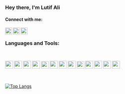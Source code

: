 
### Hey there, I'm Lutif Ali


<!-- - 🥅 2022 Goals: leetcode(ing) the way -->
<!--  🥅 2023 Goals: rust(ing) away<img src="rust.gif" width="100" height="100" align="center"/> -->

#### Connect with me:
[<img align="left" alt="Facebook" width="22px" src="https://cdn.iconscout.com/icon/free/png-256/facebook-social-media-fb-logo-square-44659.png" />][facebook]
[<img align="left" alt="LinkedIn" width="22px" src="https://cdn.jsdelivr.net/npm/simple-icons@v3/icons/linkedin.svg" />][linkedin]
[<img align="left" alt="devto"  height="22px" src="https://res.cloudinary.com/practicaldev/image/fetch/s--R9qwOwpC--/c_limit%2Cf_auto%2Cfl_progressive%2Cq_auto%2Cw_880/https://thepracticaldev.s3.amazonaws.com/i/78hs31fax49uwy6kbxyw.png" />][devTo]
<br />

[facebook]: https://www.facebook.com/lutif
[linkedin]: https://www.linkedin.com/in/lutif
[devTo]: https://dev.to/lutf

### Languages and Tools:
<br />


<!-- <details><summary>Projects</summary>

 <details><summary>Animated Rating for react native
</summary>
[Animated Rating for react native](https://github.com/Lutif/react-native-animated-rating)

</details>

</details> -->

<p>
  <img height="25px" src="https://img.shields.io/badge/-JavaScript-black?style=flat-square&logo=javascript" />
  <img height="25px" src="https://img.shields.io/badge/-TypeScript-007ACC?style=flat-square&logo=typescript&logoColor=white" />
  <img height="25px" src="https://img.shields.io/badge/-React-black?style=flat-square&logo=react" />
  <img height="25px" src="https://img.shields.io/badge/Next-black?style=for-the-badge&logo=next.js&logoColor=white" />
  <img height="24px" src="https://img.shields.io/badge/-GraphQL-E10098?style=flat-square&logo=graphql" />
  <img height="25px" src="https://img.shields.io/badge/-Node.js-black?style=flat-square&logo=Node.js" />
  <img height="25px" src="https://img.shields.io/badge/Express.js-404D59?style=lat-square&style=flat-square" />
  <img height="25px" src="https://img.shields.io/badge/nestjs-%23E0234E.svg?style=for-the-badge&logo=nestjs&logoColor=white" />
  <img height="24px" src="https://img.shields.io/badge/MongoDB-4EA94B?style=flat-square&logo=mongodb&logoColor=white" />
  <img height="25px" src="https://img.shields.io/badge/-React%20Native-black?style=flat-square&logo=react" />
  <img height="25px" src="https://img.shields.io/badge/-Jest-383637?style=flat-square&logo=jest&logoColor=C21325" />
  <img height="25px" src="https://img.shields.io/badge/-Git-black?style=flat-square&logo=git" />
  <img height="25px" src="https://img.shields.io/badge/Amazon%20DynamoDB-4053D6?style=flat-square&logo=Amazon%20DynamoDB&logoColor=white" />
  </p>
<br />

<!--![github graph](https://github-readme-activity-graph.vercel.app/graph?username=lutif&theme=react-dark)-->

<!-- <img src="github-metrics.svg"  align="center"/> -->

[![Top Langs](https://github-readme-stats.vercel.app/api/top-langs/?username=Lutif&hide=BatchFile,html,css,shell&layout=donut&theme=react-dark)](https://github.com/Lutif?tab=repositories)


<br />

<!-- <img src="https://github-readme-streak-stats.herokuapp.com/?user=lutif&theme=vue-dark&private=false" width="5000"/>
 -->

<!--

# Lutif Mandhro

<div align="center">

![GitHub followers](https://img.shields.io/github/followers/Lutif?style=social)
![LinkedIn](https://img.shields.io/badge/-LinkedIn-blue?style=flat&logo=Linkedin&logoColor=white&link=https://linkedin.com/in/lutif)

</div>

## 📬 Contact Information
- 📧 Email: [lutif.mandhro@gmail.com](mailto:lutif.mandhro@gmail.com)
- 📞 Phone: +92-313-3207307
- 💼 LinkedIn: [linkedin.com/in/lutif](https://linkedin.com/in/lutif)
- 💻 GitHub: [github.com/Lutif](https://github.com/Lutif)

## 🌟 Who's Lutif? Let's Unpack That!
<details>
<summary>🚀 Click Here for a Quick Adventure! 🚀</summary>

Hey there! I'm Lutif, a tech enthusiast, code wizard, and a problem-solving maverick. My journey in software development is a thrilling roller coaster through the realms of web applications, AI SaaS products, and everything in between. With a keyboard as my wand, I conjure up code that brings ideas to life. I lead, I learn, I laugh with my team, and together, we scale mountains of code and dive into seas of algorithms.

### What's My Secret Sauce?
- 🧠 Brain wired for coding challenges.
- 🌐 A master crafter of web experiences, from front to back.
- 🤖 AI whisperer, making machines understand and speak human-ish.
- 🛠️ A toolbox filled with MERN stack magic and TypeScript tricks.
- 🌀 Agile? Scrum? Yes, and I sprint like a pro!
- 🚀 Leading voyages into the tech unknown with a map drawn in code.

In a nutshell, I'm not just coding; I'm crafting digital experiences that make users smile, think, and engage. So, ready to explore further? Let's turn the page!

</details>

## 💻 Skills
<details>
<summary>Click to expand!</summary>

### Core Technologies
- JavaScript ![JavaScript](https://img.shields.io/badge/-JavaScript-F7DF1E?style=flat&logo=javascript&logoColor=black)
- Node.js ![Node.js](https://img.shields.io/badge/-Node.js-339933?style=flat&logo=node.js&logoColor=white)
- React.js ![React.js](https://img.shields.io/badge/-React.js-61DAFB?style=flat&logo=react&logoColor=black)

### Frameworks & Libraries
- Vue.js ![Vue.js](https://img.shields.io/badge/-Vue.js-4FC08D?style=flat&logo=vue.js&logoColor=white)
- Next.js ![Next.js](https://img.shields.io/badge/-Next.js-000000?style=flat&logo=next.js&logoColor=white)
- React Native ![React Native](https://img.shields.io/badge/-React_Native-61DAFB?style=flat&logo=react&logoColor=black)

### Databases & Tools
- MongoDB ![MongoDB](https://img.shields.io/badge/-MongoDB-47A248?style=flat&logo=mongodb&logoColor=white)
- GraphQL ![GraphQL](https://img.shields.io/badge/-GraphQL-E10098?style=flat&logo=graphql&logoColor=white)
- Kubernetes ![Kubernetes](https://img.shields.io/badge/-Kubernetes-326CE5?style=flat&logo=kubernetes&logoColor=white)

</details>

## 📜 Work History: Where Magic Happened!
<details open>
<summary>👀 Peek Into My Journey!</summary>

### 🌟 Fireflies.ai (outsourced by remotebase) - Full-Stack Software Engineer
_Feb ‘21 - Present_ ![Fireflies.ai](https://img.shields.io/badge/-Fireflies.ai-orange?style=flat)
- Joined forces with the AI wizards to transform meeting transcripts into actionable insights.
- Led the spellbinding migration from Meteor.js to Next.js, weaving a web of better user experiences.
- Technologies: React.js, Next.js, Node.js, Express.js, GraphQL, Kubernetes

### 🚀 Remotebase (Internal Team) - Team Lead
_Feb ‘21 - April ‘22_ ![Remotebase](https://img.shields.io/badge/-Remotebase-blue?style=flat)
- Pioneered remotebase.com, crafting a digital haven for global talent matchmaking.
- As the first sorcerer on deck, I mixed React.js and AWS potions to architect a platform that scales.
- Technologies: TypeScript, AWS Services (Amplify, Dynamo, Lambda, Appsync), Express.js

### ✈️ Syntax Squad Islamabad - Front-End Developer
_June ‘20 - Feb ‘21_ ![Syntax Squad](https://img.shields.io/badge/-Syntax_Squad-green?style=flat)
- Embarked on a quest to create a social network for travel aficionados.
- Charted digital maps and real-time chats using Vue.js, Nuxt.js, and a sprinkle of PusherJS.
- Technologies: Vue.js, Nuxt.js, Google Maps API, PusherJS, React Native

</details>



---

*This README is part of my professional portfolio on GitHub. For more information and updates, please visit my [GitHub Profile](https://github.com/Lutif).*
 -->

